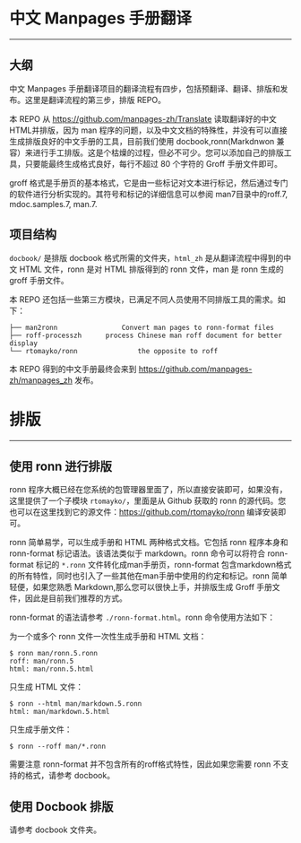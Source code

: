 # 中文 Manpages 手册翻译
----------------------

## 大纲

中文 Manpages 手册翻译项目的翻译流程有四步，包括预翻译、翻译、排版和发布。这里是翻译流程的第三步，排版 REPO。

本 REPO 从 <https://github.com/manpages-zh/Translate> 读取翻译好的中文 HTML并排版，因为 man 程序的问题，以及中文文档的特殊性，并没有可以直接生成排版良好的中文手册的工具，目前我们使用 docbook,ronn(Markdnwon 兼容）来进行手工排版。这是个枯燥的过程，但必不可少。您可以添加自己的排版工具，只要能最终生成格式良好，每行不超过 80 个字符的 Groff 手册文件即可。

groff 格式是手册页的基本格式，它是由一些标记对文本进行标记，然后通过专门的软件进行分析实现的。其符号和标记的详细信息可以参阅 man7目录中的roff.7, mdoc.samples.7, man.7.

## 项目结构

`docbook/` 是排版 docbook 格式所需的文件夹，`html_zh` 是从翻译流程中得到的中文 HTML 文件，ronn 是对 HTML 排版得到的 ronn 文件，man 是 ronn 生成的 groff 手册文件。 

本 REPO 还包括一些第三方模块，已满足不同人员使用不同排版工具的需求。如下：

```csv
├── man2ronn        		Convert man pages to ronn-format files
├── roff-processzh		process Chinese man roff document for better display 
└── rtomayko/ronn          		the opposite to roff
```

本 REPO 得到的中文手册最终会来到 <https://github.com/manpages-zh/manpages_zh> 发布。

# 排版
----------------------

## 使用 ronn 进行排版

ronn 程序大概已经在您系统的包管理器里面了，所以直接安装即可，如果没有，这里提供了一个子模块 `rtomayko/`，里面是从 Github 获取的 ronn 的源代码。您也可以在这里找到它的源文件：<https://github.com/rtomayko/ronn> 编译安装即可。

ronn 简单易学，可以生成手册和 HTML 两种格式文档。它包括 ronn 程序本身和 ronn-format 标记语法。该语法类似于 markdown。ronn 命令可以将符合 ronn-format 标记的 `*.ronn` 文件转化成man手册页，ronn-format 包含markdown格式的所有特性，同时也引入了一些其他在man手册中使用的约定和标记。ronn 简单轻便，如果您熟悉 Markdown,那么您可以很快上手，并排版生成 Groff 手册文件，因此是目前我们推荐的方式。

ronn-format 的语法请参考 `./ronn-format.html`。ronn 命令使用方法如下：

为一个或多个 ronn 文件一次性生成手册和 HTML 文档：

	$ ronn man/ronn.5.ronn
	roff: man/ronn.5
	html: man/ronn.5.html

只生成 HTML 文件：

	$ ronn --html man/markdown.5.ronn
	html: man/markdown.5.html

只生成手册文件：

	$ ronn --roff man/*.ronn
	
需要注意 ronn-format 并不包含所有的roff格式特性，因此如果您需要 ronn 不支持的格式，请参考 docbook。

## 使用 Docbook 排版

请参考 docbook 文件夹。
